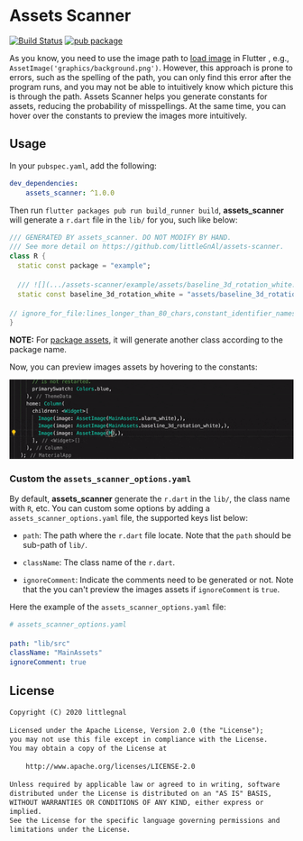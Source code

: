 # Assets Scanner
[![Build Status](https://api.cirrus-ci.com/github/littleGnAl/assets-scanner.svg)](https://cirrus-ci.com/github/littleGnAl/assets-scanner) 
[![pub package](https://img.shields.io/pub/v/assets_scanner.svg)](https://pub.dev/packages/assets_scanner)

As you know, you need to use the image path to [load image](https://flutter.dev/docs/development/ui/assets-and-images#loading-images-1) in Flutter
, e.g., `AssetImage('graphics/background.png')`. However, this approach is prone to errors, such as the spelling of the path, you can only find this error after the program runs, and you may not be able to intuitively know which picture this is through the path. Assets Scanner helps you generate constants for assets, reducing the probability of misspellings. At the same time, you can hover over the constants to preview the images more intuitively.

## Usage
In your `pubspec.yaml`, add the following:
```yaml
dev_dependencies:
    assets_scanner: ^1.0.0
```
Then run `flutter packages pub run build_runner build`, **assets_scanner** will generate a `r.dart` file in the `lib/` for you, such like below:
```dart
/// GENERATED BY assets_scanner. DO NOT MODIFY BY HAND.
/// See more detail on https://github.com/littleGnAl/assets-scanner.
class R {
  static const package = "example";

  /// ![](.../assets-scanner/example/assets/baseline_3d_rotation_white.png)
  static const baseline_3d_rotation_white = "assets/baseline_3d_rotation_white.png";

// ignore_for_file:lines_longer_than_80_chars,constant_identifier_names
}
```

**NOTE:** For [package assets](https://flutter.dev/docs/development/ui/assets-and-images#bundling-of-package-assets), it will generate another class according to the package name.

Now, you can preview images assets by hovering to the constants:

![](art/asset-preview.gif)

### Custom the `assets_scanner_options.yaml`
By default, **assets_scanner** generate the `r.dart` in the `lib/`, the class name with `R`, etc. You can custom some options by adding a `assets_scanner_options.yaml` file, the supported keys list below:
* `path`: The path where the `r.dart` file locate. Note that the `path` should be sub-path of `lib/`.

* `className`: The class name of the `r.dart`.

* `ignoreComment`: Indicate the comments need to be generated or not. Note that the you can't preview the images assets if `ignoreComment` is `true`.

Here the example of the `assets_scanner_options.yaml` file:
```yaml
# assets_scanner_options.yaml

path: "lib/src"
className: "MainAssets"
ignoreComment: true
```

## License
    Copyright (C) 2020 littlegnal

    Licensed under the Apache License, Version 2.0 (the "License");
    you may not use this file except in compliance with the License.
    You may obtain a copy of the License at

        http://www.apache.org/licenses/LICENSE-2.0

    Unless required by applicable law or agreed to in writing, software
    distributed under the License is distributed on an "AS IS" BASIS,
    WITHOUT WARRANTIES OR CONDITIONS OF ANY KIND, either express or implied.
    See the License for the specific language governing permissions and
    limitations under the License.
